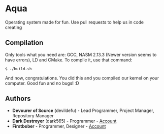 # Aqua
Operating system made for fun. Use pull requests to help us in code creating
## Compilation
Only tools what you need are: GCC, NASM 2.13.3 (Newer version seems to have errors), LD and CMake. To compile it, use that command:
```
$ ./build.sh
```
And now, congratulations. You did this and you compiled our kernel on your computer. Good fun and no bugs! :D

## Authors
* **Devourer of Source** (devildefu) - Lead Programmer, Project Manager, Repository Manager
* **Dark Destroyer** (dark565) - Programmer - [Account](https://github.com/Dark565)
* **Firstbober** - Programmer, Designer - [Account](https://github.com/Firstbober)
